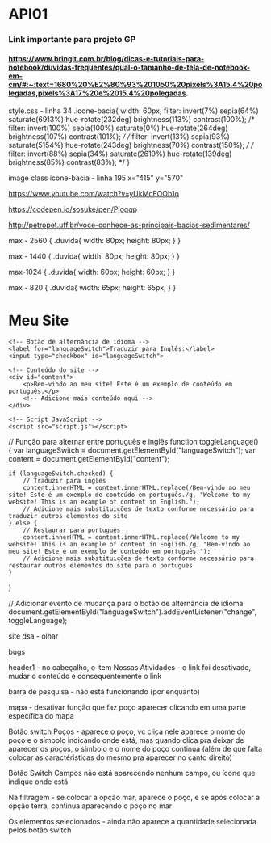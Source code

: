 # API01


### Link importante para projeto GP
#### https://www.bringit.com.br/blog/dicas-e-tutoriais-para-notebook/duvidas-frequentes/qual-o-tamanho-de-tela-de-notebook-em-cm/#:~:text=1680%20%E2%80%93%201050%20pixels%3A15.4%20polegadas,pixels%3A17%20e%2015.4%20polegadas.


style.css - linha 34
.icone-bacia{
    width: 60px;
    filter: invert(7%) sepia(64%) saturate(6913%) hue-rotate(232deg) brightness(113%) contrast(100%);
    /* filter: invert(100%) sepia(100%) saturate(0%) hue-rotate(264deg) brightness(107%) contrast(101%); */
    /* filter: invert(13%) sepia(93%) saturate(5154%) hue-rotate(243deg) brightness(70%) contrast(150%); */
    /* filter: invert(88%) sepia(34%) saturate(2619%) hue-rotate(139deg) brightness(85%) contrast(83%); */
}

image class icone-bacia - linha 195
 x="415" y="570"

 https://www.youtube.com/watch?v=yUkMcFOOb1o

 https://codepen.io/sosuke/pen/Pjoqqp

 http://petropet.uff.br/voce-conhece-as-principais-bacias-sedimentares/

max - 2560 {
.duvida{
        width: 80px;
        height: 80px;
    }
}

max - 1440 {
.duvida{
        width: 80px;
        height: 80px;
    }
}

max-1024 {
 .duvida{
        width: 60px;
        height: 60px;
    }
}

max - 820 {
.duvida{
        width: 65px;
        height: 65px;
    }
}

<script type="text/javascript" src="//translate.google.com/translate_a/element.js?cb=googleTranslateElementInit"></script>
<script type="text/javascript">
    function googleTranslateElementInit() {
        new google.translate.TranslateElement({
            pageLanguage: 'pt',
            includedLanguages: 'en',
            layout: google.translate.TranslateElement.InlineLayout.SIMPLE
        }, 'google_translate_element');
    }
</script>

<div id="google_translate_element"></div>

<script type="text/javascript" src="//translate.google.com/translate_a/element.js?cb=googleTranslateElementInit"></script>
<script type="text/javascript">
    function googleTranslateElementInit() {
        new google.translate.TranslateElement({
            pageLanguage: 'pt',
            includedLanguages: 'en',
            layout: google.translate.TranslateElement.InlineLayout.SIMPLE
        }, 'google_translate_element');
    }
</script>

<div id="google_translate_element"></div>

<!DOCTYPE html>
<html lang="pt">
<head>
    <meta charset="UTF-8">
    <meta name="viewport" content="width=device-width, initial-scale=1.0">
    <title>Tradutor de Idiomas</title>
</head>
<body>
    <h1>Meu Site</h1>
    
    <!-- Botão de alternância de idioma -->
    <label for="languageSwitch">Traduzir para Inglês:</label>
    <input type="checkbox" id="languageSwitch">

    <!-- Conteúdo do site -->
    <div id="content">
        <p>Bem-vindo ao meu site! Este é um exemplo de conteúdo em português.</p>
        <!-- Adicione mais conteúdo aqui -->
    </div>

    <!-- Script JavaScript -->
    <script src="script.js"></script>
</body>
</html>

// Função para alternar entre português e inglês
function toggleLanguage() {
    var languageSwitch = document.getElementById("languageSwitch");
    var content = document.getElementById("content");

    if (languageSwitch.checked) {
        // Traduzir para inglês
        content.innerHTML = content.innerHTML.replace(/Bem-vindo ao meu site! Este é um exemplo de conteúdo em português./g, "Welcome to my website! This is an example of content in English.");
        // Adicione mais substituições de texto conforme necessário para traduzir outros elementos do site
    } else {
        // Restaurar para português
        content.innerHTML = content.innerHTML.replace(/Welcome to my website! This is an example of content in English./g, "Bem-vindo ao meu site! Este é um exemplo de conteúdo em português.");
        // Adicione mais substituições de texto conforme necessário para restaurar outros elementos do site para o português
    }
}

// Adicionar evento de mudança para o botão de alternância de idioma
document.getElementById("languageSwitch").addEventListener("change", toggleLanguage);


site dsa - olhar

bugs

header1 - no cabeçalho, o item Nossas Atividades - o link foi desativado, mudar o conteúdo e consequentemente o link

barra de pesquisa - não está funcionando (por enquanto)

mapa - desativar função que faz poço aparecer clicando em uma parte específica do mapa

Botão switch Poços - aparece o poço, vc clica nele aparece o nome do poço e o símbolo indicando onde está, mas quando clica pra deixar de aparecer os poços, o símbolo e o nome do poço continua (além de que falta colocar as caractéristicas do mesmo pra aparecer no canto direito)

Botão Switch Campos não está aparecendo nenhum campo, ou ícone que indique onde está

Na filtragem - se colocar a opção mar, aparece o poço, e se após colocar a opção terra, continua aparecendo o poço no mar

Os elementos selecionados - ainda não aparece a quantidade selecionada pelos botão switch


